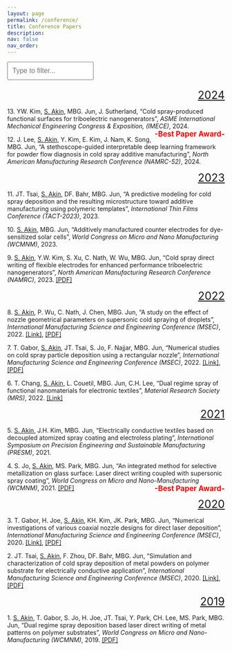 ```yaml
---
layout: page
permalink: /conference/
title: Conference Papers
description: 
nav: false
nav_order: 
---
```


<!-- Type-to-Filter Bar -->
<div style="margin-bottom: 20px;">
  <input type="text" id="filterInput" placeholder="Type to filter..." style="width: 200px; padding: 10px; font-size: 16px;">
</div>

<!-- Style for year heading -->
<style>
  .year {
    text-align: right;
    font-size: 1.8em;
    margin-bottom: 5px;
    text-decoration: underline;
    display: block;
  }
</style>

<!-- List of publications -->
<div id="pubList">

  <div class="year">2024</div>

  <p>13. YW. Kim, <u>S. Akin</u>, MBG. Jun, J. Sutherland, “Cold spray-produced functional surfaces for triboelectric nanogenerators”, 
    <i>ASME International Mechanical Engineering Congress & Exposition, (IMECE)</i>, 2024. 
    <span style="float: right; font-size: 17px; color: red; font-weight: bold;">-Best Paper Award-</span>
  </p>

  <p>12. J. Lee, <u>S. Akin</u>, Y. Kim, E. Kim, J. Nam, K. Song, MBG. Jun, “A stethoscope-guided interpretable deep learning framework for powder flow diagnosis in cold spray additive manufacturing”, 
    <i>North American Manufacturing Research Conference (NAMRC-52)</i>, 2024.</p>

  <div class="year">2023</div>

  <p>11. JT. Tsai, <u>S. Akin</u>, DF. Bahr, MBG. Jun, “A predictive modeling for cold spray deposition and the resulting microstructure toward additive manufacturing using polymeric templates”, 
    <i>International Thin Films Conference (TACT-2023)</i>, 2023.</p>

  <p>10. <u>S. Akin</u>, MBG. Jun, “Additively manufactured counter electrodes for dye-sensitized solar cells”, 
    <i>World Congress on Micro and Nano Manufacturing (WCMNM)</i>, 2023.</p>

  <p>9. <u>S. Akin</u>, Y.W. Kim, S. Xu, C. Nath, W. Wu, MBG. Jun, “Cold spray direct writing of flexible electrodes for enhanced performance triboelectric nanogenerators”, 
    <i>North American Manufacturing Research Conference (NAMRC)</i>, 2023. 
    <span style="font-size: 14px;"> <a href="https://semi-lab.github.io/assets/pdf/JMP_1.pdf">[PDF]</a></span></p>

  <div class="year">2022</div>

  <p>8. <u>S. Akin</u>, P. Wu, C. Nath, J. Chen, MBG. Jun, “A study on the effect of nozzle geometrical parameters on supersonic cold spraying of droplets”, 
    <i>International Manufacturing Science and Engineering Conference (MSEC)</i>, 2022. 
    <a href="https://asmedigitalcollection.asme.org/MSEC/proceedings-abstract/MSEC2022/85802/V001T07A019/1146883">[Link]</a>, 
    <a href="https://semi-lab.github.io/assets/pdf/MSEC1.pdf">[PDF]</a></p>

  <p>7. T. Gabor, <u>S. Akin</u>, JT. Tsai, S. Jo, F. Najjar, MBG. Jun, “Numerical studies on cold spray particle deposition using a rectangular nozzle”, 
    <i>International Manufacturing Science and Engineering Conference (MSEC)</i>, 2022. 
    <a href="https://asmedigitalcollection.asme.org/MSEC/proceedings/MSEC2022/85802/V001T01A029/1146942">[Link]</a>, 
    <a href="https://semi-lab.github.io/assets/pdf/MSEC_2.pdf">[PDF]</a></p>

  <p>6. T. Chang, <u>S. Akin</u>, L. Couetil, MBG. Jun, C.H. Lee, “Dual regime spray of functional nanomaterials for electronic textiles”, 
    <i>Material Research Society (MRS)</i>, 2022. 
    <a href="https://www.mrs.org/meetings-events/presentation/2022_mrs_spring_meeting/2022_mrs_spring_meeting-3670815">[Link]</a></p>

  <div class="year">2021</div>

  <p>5. <u>S. Akin</u>, J.H. Kim, MBG. Jun, “Electrically conductive textiles based on decoupled atomized spray coating and electroless plating”, 
    <i>International Symposium on Precision Engineering and Sustainable Manufacturing (PRESM)</i>, 2021.</p>

  <p>4. S. Jo, <u>S. Akin</u>, MS. Park, MBG. Jun, “An integrated method for selective metallization on glass surface: Laser direct writing coupled with supersonic spray coating”, 
    <i>World Congress on Micro and Nano-Manufacturing (WCMNM)</i>, 2021. 
    <a href="https://semi-lab.github.io/assets/pdf/WCMNM_2021.pdf">[PDF]</a> 
    <span style="float: right; font-size: 17px; color: red; font-weight: bold;">-Best Paper Award-</span></p>

  <div class="year">2020</div>

  <p>3. T. Gabor, H. Joe, <u>S. Akin</u>, KH. Kim, JK. Park, MBG. Jun, “Numerical investigations of various coaxial nozzle designs for direct laser deposition”, 
    <i>International Manufacturing Science and Engineering Conference (MSEC)</i>, 2020. 
    <a href="https://asmedigitalcollection.asme.org/MSEC/proceedings-abstract/MSEC2020/84263/V002T06A025/1095659">[Link]</a>, 
    <a href="https://semi-lab.github.io/assets/pdf/MSEC_2020.pdf">[PDF]</a></p>

  <p>2. JT. Tsai, <u>S. Akin</u>, F. Zhou, DF. Bahr, MBG. Jun, “Simulation and characterization of cold spray deposition of metal powders on polymer substrate for electrically conductive application”, 
    <i>International Manufacturing Science and Engineering Conference (MSEC)</i>, 2020. 
    <a href="https://asmedigitalcollection.asme.org/MSEC/proceedings-abstract/MSEC2020/84263/V002T06A026/1095668">[Link]</a>, 
    <a href="https://semi-lab.github.io/assets/pdf/MSEC_3.pdf">[PDF]</a></p>

  <div class="year">2019</div>

  <p>1. <u>S. Akin</u>, T. Gabor, S. Jo, H. Joe, JT. Tsai, Y. Park, CH. Lee, MS. Park, MBG. Jun, “Dual regime spray deposition based laser direct writing of metal patterns on polymer substrates”, 
    <i>World Congress on Micro and Nano-Manufacturing (WCMNM)</i>, 2019. 
    <a href="https://semi-lab.github.io/assets/pdf/WCMNM_2019.pdf">[PDF]</a></p>

</div> <!-- End of pubList -->

<!-- Filtering Script -->
<script>
document.addEventListener('DOMContentLoaded', function () {
  const filterInput = document.getElementById('filterInput');
  const pubList = document.getElementById('pubList');

  filterInput.addEventListener('keyup', function() {
    const filter = filterInput.value.toLowerCase();
    const papers = pubList.querySelectorAll('p');

    papers.forEach(function(paper) {
      const text = paper.textContent || paper.innerText;
      if (text.toLowerCase().includes(filter)) {
        paper.style.display = '';
      } else {
        paper.style.display = 'none';
      }
    });
  });
});
</script>